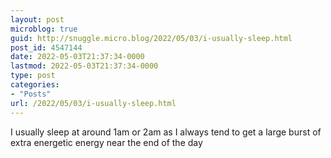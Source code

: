 ```yaml
---
layout: post
microblog: true
guid: http://snuggle.micro.blog/2022/05/03/i-usually-sleep.html
post_id: 4547144
date: 2022-05-03T21:37:34-0000
lastmod: 2022-05-03T21:37:34-0000
type: post
categories:
- "Posts"
url: /2022/05/03/i-usually-sleep.html
---
```

<p>I usually sleep at around 1am or 2am as I always tend to get a large burst of extra energetic energy near the end of the day</p>

